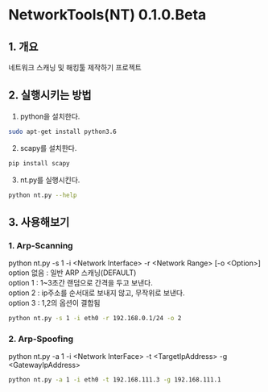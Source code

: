 NetworkTools(NT) 0.1.0.Beta  
===
## 1. 개요
네트워크 스캐닝 및 해킹툴 제작하기 프로젝트

## 2. 실행시키는 방법
1. python을 설치한다.
~~~bash
sudo apt-get install python3.6
~~~
2. scapy를 설치한다.
~~~bash
pip install scapy
~~~
3. nt.py를 실행시킨다.
~~~bash
python nt.py --help
~~~

## 3. 사용해보기
### 1. Arp-Scanning
python nt.py -s 1 -i \<Network Interface> -r \<Network Range> [-o \<Option>]  
option 없음 : 일반 ARP 스캐닝(DEFAULT)  
option 1 : 1~3초간 랜덤으로 간격을 두고 보낸다.  
option 2 : ip주소를 순서대로 보내지 않고, 무작위로 보낸다.  
option 3 : 1,2의 옵션이 결합됨  
~~~bash
python nt.py -s 1 -i eth0 -r 192.168.0.1/24 -o 2
~~~

### 2. Arp-Spoofing
python nt.py -a 1 -i \<Network InterFace> -t \<TargetIpAddress> -g \<GatewayIpAddress>
~~~bash
python nt.py -a 1 -i eth0 -t 192.168.111.3 -g 192.168.111.1
~~~